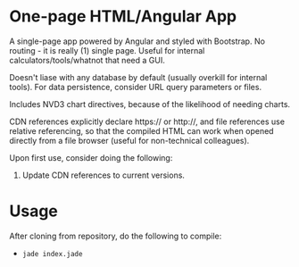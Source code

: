 # One-page HTML/Angular App

A single-page app powered by Angular and styled with Bootstrap. No routing - it is really (1) single page. Useful for internal calculators/tools/whatnot that need a GUI.

Doesn't liase with any database by default (usually overkill for internal tools). For data persistence, consider URL query parameters or files.

Includes NVD3 chart directives, because of the likelihood of needing charts.

CDN references explicitly declare https:// or http://, and file references use relative referencing, so that the compiled HTML can work when opened directly from a file browser (useful for non-technical colleagues).

Upon first use, consider doing the following:
1. Update CDN references to current versions.

# Usage

After cloning from repository, do the following to compile:

- `jade index.jade`
